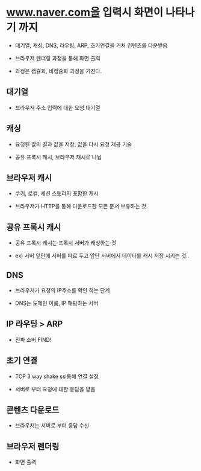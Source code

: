 # www.naver.com을 입력시 화면이 나타나기 까지

- 대기열, 캐싱, DNS, 라우팅, ARP, 초기연결을 거처 컨텐츠를 다운받음

- 브라우저 렌더링 과정을 통해 화면 출력

- 과정은 캡슐화, 비캡슐화 과정을 거친다.

## 대기열

- 브라우저 주소 입력에 대한 요청 대기열

## 캐싱

- 요청된 값의 결과 값을 저장, 값을 다시 요청 제공 기술

- 공유 프록시 캐시, 브라우저 캐시로 나뉨

## 브라우저 캐시

- 쿠키, 로컬, 세션 스토리지 포함한 캐시

- 브라우저가 HTTP를 통해 다운로드한 모든 문서 보유하는 것.

## 공유 프록시 캐시

- 공유 프록시 캐시는 프록시 서버가 캐싱하는 것

- ex) 서버 앞단에 서버를 따로 두고 앞단 서버에서 데이터를 캐시 저장 시키는 것..

## DNS

- 브라우저가 요청의 IP주소를 확인 하는 단계

- DNS는 도메인 이름, IP 매핑하는 서버

## IP 라우팅 > ARP

- 진짜 소버 FIND!

## 초기 연결

- TCP 3 way shake ssl통해 연결 설정

- 서버로 부터 요청에 대한 응답을 받음

## 콘텐츠 다운로드

- 브라우저는 서버로 부터 응답 수신

## 브라우저 렌더링

- 화면 출력
